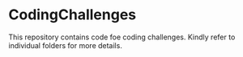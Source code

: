 # CodingChallenges

This repository contains code foe coding challenges. Kindly refer to individual folders for more details.
